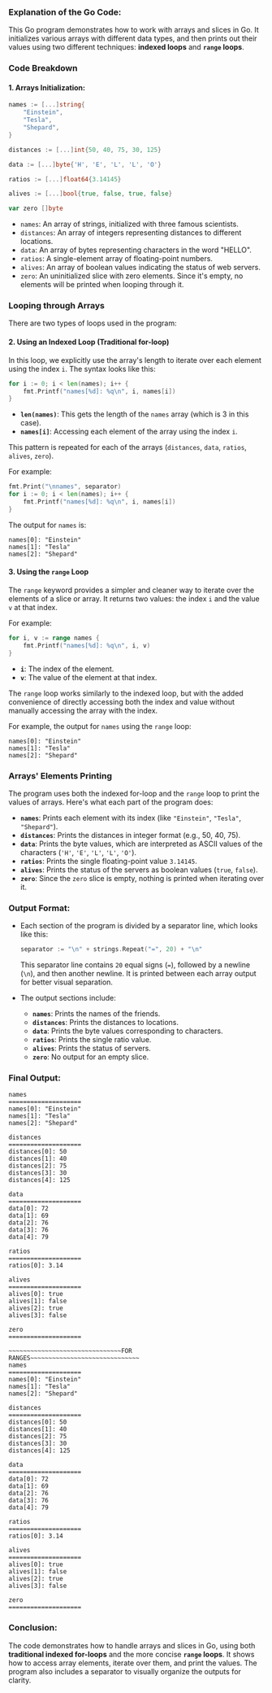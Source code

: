 ### Explanation of the Go Code:

This Go program demonstrates how to work with arrays and slices in Go. It initializes various arrays with different data types, and then prints out their values using two different techniques: **indexed loops** and **`range` loops**.

### Code Breakdown

#### 1. Arrays Initialization:

```go
names := [...]string{
	"Einstein",
	"Tesla",
	"Shepard",
}

distances := [...]int{50, 40, 75, 30, 125}

data := [...]byte{'H', 'E', 'L', 'L', 'O'}

ratios := [...]float64{3.14145}

alives := [...]bool{true, false, true, false}

var zero []byte
```

- `names`: An array of strings, initialized with three famous scientists.
- `distances`: An array of integers representing distances to different locations.
- `data`: An array of bytes representing characters in the word "HELLO".
- `ratios`: A single-element array of floating-point numbers.
- `alives`: An array of boolean values indicating the status of web servers.
- `zero`: An uninitialized slice with zero elements. Since it's empty, no elements will be printed when looping through it.

### Looping through Arrays

There are two types of loops used in the program:

#### 2. Using an **Indexed Loop** (Traditional for-loop)

In this loop, we explicitly use the array's length to iterate over each element using the index `i`. The syntax looks like this:

```go
for i := 0; i < len(names); i++ {
    fmt.Printf("names[%d]: %q\n", i, names[i])
}
```

- **`len(names)`**: This gets the length of the `names` array (which is 3 in this case).
- **`names[i]`**: Accessing each element of the array using the index `i`.
  
This pattern is repeated for each of the arrays (`distances`, `data`, `ratios`, `alives`, `zero`).

For example:
```go
fmt.Print("\nnames", separator)
for i := 0; i < len(names); i++ {
    fmt.Printf("names[%d]: %q\n", i, names[i])
}
```

The output for `names` is:
```
names[0]: "Einstein"
names[1]: "Tesla"
names[2]: "Shepard"
```

#### 3. Using the **`range`** Loop

The `range` keyword provides a simpler and cleaner way to iterate over the elements of a slice or array. It returns two values: the index `i` and the value `v` at that index.

For example:
```go
for i, v := range names {
    fmt.Printf("names[%d]: %q\n", i, v)
}
```

- **`i`**: The index of the element.
- **`v`**: The value of the element at that index.

The `range` loop works similarly to the indexed loop, but with the added convenience of directly accessing both the index and value without manually accessing the array with the index.

For example, the output for `names` using the `range` loop:
```
names[0]: "Einstein"
names[1]: "Tesla"
names[2]: "Shepard"
```

### Arrays' Elements Printing

The program uses both the indexed for-loop and the `range` loop to print the values of arrays. Here's what each part of the program does:

- **`names`**: Prints each element with its index (like `"Einstein"`, `"Tesla"`, `"Shepard"`).
- **`distances`**: Prints the distances in integer format (e.g., 50, 40, 75).
- **`data`**: Prints the byte values, which are interpreted as ASCII values of the characters (`'H'`, `'E'`, `'L'`, `'L'`, `'O'`).
- **`ratios`**: Prints the single floating-point value `3.14145`.
- **`alives`**: Prints the status of the servers as boolean values (`true`, `false`).
- **`zero`**: Since the `zero` slice is empty, nothing is printed when iterating over it.

### Output Format:

- Each section of the program is divided by a separator line, which looks like this:
  ```go
  separator := "\n" + strings.Repeat("=", 20) + "\n"
  ```
  This separator line contains `20` equal signs (`=`), followed by a newline (`\n`), and then another newline. It is printed between each array output for better visual separation.

- The output sections include:

  - **`names`**: Prints the names of the friends.
  - **`distances`**: Prints the distances to locations.
  - **`data`**: Prints the byte values corresponding to characters.
  - **`ratios`**: Prints the single ratio value.
  - **`alives`**: Prints the status of servers.
  - **`zero`**: No output for an empty slice.

### Final Output:

```
names
====================
names[0]: "Einstein"
names[1]: "Tesla"
names[2]: "Shepard"

distances
====================
distances[0]: 50
distances[1]: 40
distances[2]: 75
distances[3]: 30
distances[4]: 125

data
====================
data[0]: 72
data[1]: 69
data[2]: 76
data[3]: 76
data[4]: 79

ratios
====================
ratios[0]: 3.14

alives
====================
alives[0]: true
alives[1]: false
alives[2]: true
alives[3]: false

zero
====================

~~~~~~~~~~~~~~~~~~~~~~~~~~~~~~~FOR RANGES~~~~~~~~~~~~~~~~~~~~~~~~~~~~~~
names
====================
names[0]: "Einstein"
names[1]: "Tesla"
names[2]: "Shepard"

distances
====================
distances[0]: 50
distances[1]: 40
distances[2]: 75
distances[3]: 30
distances[4]: 125

data
====================
data[0]: 72
data[1]: 69
data[2]: 76
data[3]: 76
data[4]: 79

ratios
====================
ratios[0]: 3.14

alives
====================
alives[0]: true
alives[1]: false
alives[2]: true
alives[3]: false

zero
====================
```

### Conclusion:

The code demonstrates how to handle arrays and slices in Go, using both **traditional indexed for-loops** and the more concise **`range` loops**. It shows how to access array elements, iterate over them, and print the values. The program also includes a separator to visually organize the outputs for clarity.